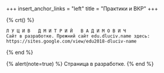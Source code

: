 +++
insert_anchor_links = "left"
title = "Практики и ВКР"
+++

{% crt() %}
```
Л У Ц И В   Д М И Т Р И Й   В А Д И М О В И Ч
Сайт в разработке. Прежний сайт edu.dluciv.name здесь:
https://sites.google.com/view/edu2018-dluciv-name
```
{% end %}

{% alert(note=true) %}
Страница в разработке.
{% end %}
